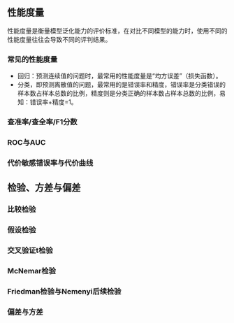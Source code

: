 ## 性能度量

性能度量是衡量模型泛化能力的评价标准，在对比不同模型的能力时，使用不同的性能度量往往会导致不同的评判结果。

### 常见的性能度量

- 回归：预测连续值的问题时，最常用的性能度量是“均方误差”（损失函数）。
- 分类，即预测离散值的问题，最常用的是错误率和精度，错误率是分类错误的样本数占样本总数的比例，精度则是分类正确的样本数占样本总数的比例，易知：错误率+精度=1。

### 查准率/查全率/F1分数

### ROC与AUC

###  代价敏感错误率与代价曲线



## 检验、方差与偏差

### 比较检验

### 假设检验

### 交叉验证t检验

### McNemar检验

### Friedman检验与Nemenyi后续检验

### 偏差与方差



